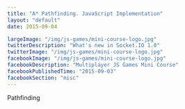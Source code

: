 ```yaml
---
title: "A* Pathfinding. JavaScript Implementation"
layout: "default"
date: 2015-09-04

largeImage: "/img/js-games/mini-course-logo.jpg"
twitterDescription: "What's new in Socket.IO 1.0"
twitterImage: "/img/js-games/mini-course-logo.jpg"
facebookImage: "/img/js-games/mini-course-logo.jpg"
facebookDescription: "Multiplayer JS Games Mini Course"
facebookPublishedTime: "2015-09-03"
facebookSection: "misc"
---
```


Pathfinding